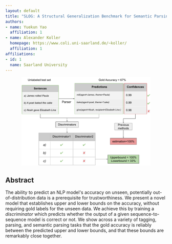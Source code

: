 ```yaml
---
layout: default
title: "SLOG: A Structural Generalization Benchmark for Semantic Parsing"
authors:
- name: Yuekun Yao
  affiliation: 1
- name: Alexander Koller
  homepage: https://www.coli.uni-saarland.de/~koller/
  affiliation: 1
affiliations:
- id: 1
  name: Saarland University
---
```



<center>
    <img src="static/images/discriminator/intro.pdf" width="80%" />
</center>


## Abstract

The ability to predict an NLP model's accuracy on unseen, potentially out-of-distribution data is a prerequisite for trustworthiness. We present a novel model that establishes upper and lower bounds on the accuracy, without requiring gold labels for the unseen data. We achieve this by training a *discriminator* which predicts whether the output of a given sequence-to-sequence model is correct or not. We show across a variety of tagging, parsing, and semantic parsing tasks that the gold accuracy is reliably between the predicted upper and lower bounds, and that these bounds are remarkably close together.
